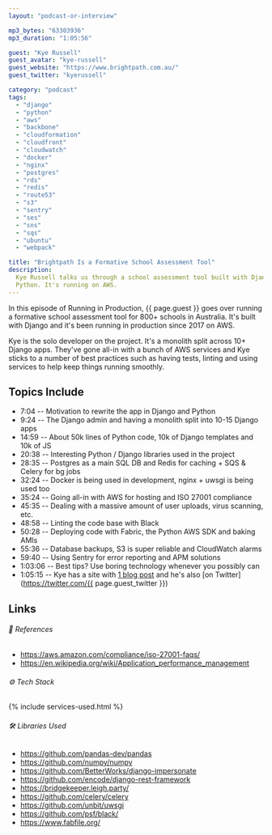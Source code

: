 ```yaml
---
layout: "podcast-or-interview"

mp3_bytes: "63303936"
mp3_duration: "1:05:56"

guest: "Kye Russell"
guest_avatar: "kye-russell"
guest_website: "https://www.brightpath.com.au/"
guest_twitter: "kyerussell"

category: "podcast"
tags:
  - "django"
  - "python"
  - "aws"
  - "backbone"
  - "cloudformation"
  - "cloudfront"
  - "cloudwatch"
  - "docker"
  - "nginx"
  - "postgres"
  - "rds"
  - "redis"
  - "route53"
  - "s3"
  - "sentry"
  - "ses"
  - "sns"
  - "sqs"
  - "ubuntu"
  - "webpack"

title: "Brightpath Is a Formative School Assessment Tool"
description:
  Kye Russell talks us through a school assessment tool built with Django and
  Python. It's running on AWS.
---
```


In this episode of Running in Production, {{ page.guest }} goes over running a
formative school assessment tool for 800+ schools in Australia. It's built with
Django and it's been running in production since 2017 on AWS.

Kye is the solo developer on the project. It's a monolith split across 10+
Django apps. They've gone all-in with a bunch of AWS services and Kye sticks to
a number of best practices such as having tests, linting and using services to
help keep things running smoothly.

## Topics Include

- 7:04 -- Motivation to rewrite the app in Django and Python
- 9:24 -- The Django admin and having a monolith split into 10-15 Django apps
- 14:59 -- About 50k lines of Python code, 10k of Django templates and 10k of JS
- 20:38 -- Interesting Python / Django libraries used in the project
- 28:35 -- Postgres as a main SQL DB and Redis for caching + SQS &amp; Celery for bg jobs
- 32:24 -- Docker is being used in development, nginx + uwsgi is being used too
- 35:24 -- Going all-in with AWS for hosting and ISO 27001 compliance
- 45:35 -- Dealing with a massive amount of user uploads, virus scanning, etc.
- 48:58 -- Linting the code base with Black
- 50:28 -- Deploying code with Fabric, the Python AWS SDK and baking AMIs
- 55:36 -- Database backups, S3 is super reliable and CloudWatch alarms
- 59:40 -- Using Sentry for error reporting and APM solutions
- 1:03:06 -- Best tips? Use boring technology whenever you possibly can
- 1:05:15 -- Kye has a site with [1 blog post](https://www.kye.id.au/) and he's also [on Twitter](https://twitter.com/{{ page.guest_twitter }})

## Links

###### 📄 References

- <https://aws.amazon.com/compliance/iso-27001-faqs/>
- <https://en.wikipedia.org/wiki/Application_performance_management>

###### ⚙️ Tech Stack

{% include services-used.html %}

###### 🛠 Libraries Used

- <https://github.com/pandas-dev/pandas>
- <https://github.com/numpy/numpy>
- <https://github.com/BetterWorks/django-impersonate>
- <https://github.com/encode/django-rest-framework>
- <https://bridgekeeper.leigh.party/>
- <https://github.com/celery/celery>
- <https://github.com/unbit/uwsgi>
- <https://github.com/psf/black/>
- <https://www.fabfile.org/>
